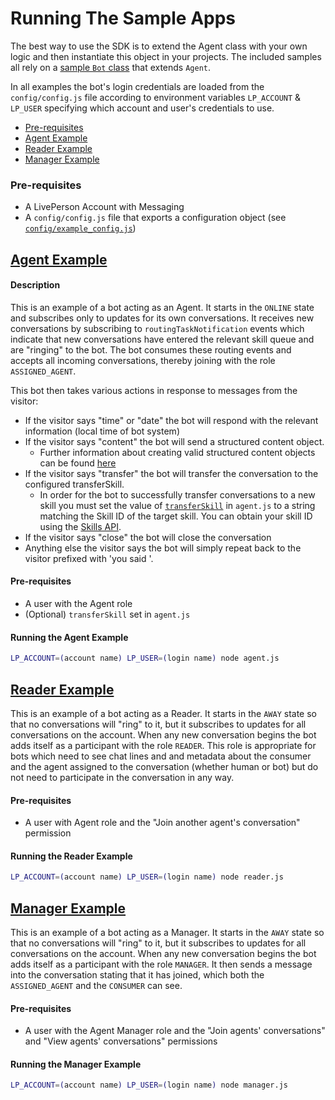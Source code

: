 # Running The Sample Apps

The best way to use the SDK is to extend the Agent class with your own logic and then instantiate this object in your projects. The included samples all rely on a [sample `Bot` class][1] that extends `Agent`.

In all examples the bot's login credentials are loaded from the `config/config.js` file according to environment variables `LP_ACCOUNT` & `LP_USER` specifying which account and user's credentials to use.

- [Pre-requisites](#pre-requisites)
- [Agent Example](#agent-example)
- [Reader Example](#reader-example)
- [Manager Example](#manager-example)

### Pre-requisites
- A LivePerson Account with Messaging
- A `config/config.js` file that exports a configuration object (see [`config/example_config.js`][5])

## [Agent Example][2]
#### Description
This is an example of a bot acting as an Agent. It starts in the `ONLINE` state and subscribes only to updates for its own conversations. It receives new conversations by subscribing to `routingTaskNotification` events which indicate that new conversations have entered the relevant skill queue and are "ringing" to the bot. The bot consumes these routing events and accepts all incoming conversations, thereby joining with the role `ASSIGNED_AGENT`.

This bot then takes various actions in response to messages from the visitor:

- If the visitor says "time" or "date" the bot will respond with the relevant information (local time of bot system)
- If the visitor says "content" the bot will send a structured content object.
  - Further information about creating valid structured content objects can be found [here][7]
- If the visitor says "transfer" the bot will transfer the conversation to the configured transferSkill.
  - In order for the bot to successfully transfer conversations to a new skill you must set the value of [`transferSkill`][6] in `agent.js` to a string matching the Skill ID of the target skill. You can obtain your skill ID using the [Skills API][8].
- If the visitor says "close" the bot will close the conversation
- Anything else the visitor says the bot will simply repeat back to the visitor prefixed with 'you said '.

#### Pre-requisites
- A user with the Agent role
- (Optional) `transferSkill` set in `agent.js`

#### Running the Agent Example

   ```sh
   LP_ACCOUNT=(account name) LP_USER=(login name) node agent.js
   ```


## [Reader Example][3]
This is an example of a bot acting as a Reader. It starts in the `AWAY` state so that no conversations will "ring" to it, but it subscribes to updates for all conversations on the account. When any new conversation begins the bot adds itself as a participant with the role `READER`. This role is appropriate for bots which need to see chat lines and and metadata about the consumer and the agent assigned to the conversation (whether human or bot) but do not need to participate in the conversation in any way.

#### Pre-requisites
- A user with Agent role and the "Join another agent's conversation" permission

#### Running the Reader Example

   ```sh
   LP_ACCOUNT=(account name) LP_USER=(login name) node reader.js
   ```

## [Manager Example][4]
This is an example of a bot acting as a Manager. It starts in the `AWAY` state so that no conversations will "ring" to it, but it subscribes to updates for all conversations on the account. When any new conversation begins the bot adds itself as a participant with the role `MANAGER`. It then sends a message into the conversation stating that it has joined, which both the `ASSIGNED_AGENT` and the `CONSUMER` can see.

   
#### Pre-requisites
- A user with the Agent Manager role and the "Join agents' conversations" and "View agents' conversations" permissions

#### Running the Manager Example

   ```sh
   LP_ACCOUNT=(account name) LP_USER=(login name) node manager.js
   ```
   
[1]: /bot/bot.js
[2]: agent.js
[3]: reader.js
[4]: manager.js
[5]: /config/example_config.js
[6]: agent.js#L28
[7]: https://developers.liveperson.com/structured-content-templates.html
[8]: https://developers.liveperson.com/overview.html
